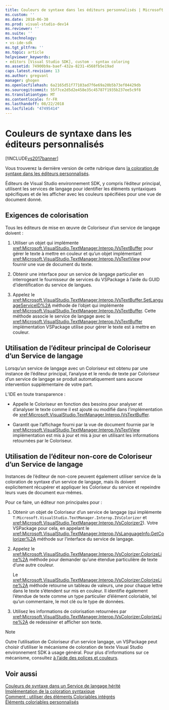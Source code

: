 ```yaml
---
title: Couleurs de syntaxe dans les éditeurs personnalisés | Microsoft Docs
ms.custom: ''
ms.date: 2018-06-30
ms.prod: visual-studio-dev14
ms.reviewer: ''
ms.suite: ''
ms.technology:
- vs-ide-sdk
ms.tgt_pltfrm: ''
ms.topic: article
helpviewer_keywords:
- editors [Visual Studio SDK], custom - syntax coloring
ms.assetid: 74900b9a-baef-432a-8231-4568fb5e19ad
caps.latest.revision: 13
ms.author: gregvanl
manager: ghogen
ms.openlocfilehash: 6a2165d51f77103ad7f6e69a20b5b73ef04429db
ms.sourcegitcommit: 55f7ce2d5d2e458e35c45787f1935b237ee5c9f8
ms.translationtype: MT
ms.contentlocale: fr-FR
ms.lasthandoff: 08/22/2018
ms.locfileid: "47495414"
---
```

# <a name="syntax-coloring-in-custom-editors"></a>Couleurs de syntaxe dans les éditeurs personnalisés
[!INCLUDE[vs2017banner](../includes/vs2017banner.md)]

Vous trouverez la dernière version de cette rubrique dans [la coloration de syntaxe dans les éditeurs personnalisés](https://docs.microsoft.com/visualstudio/extensibility/syntax-coloring-in-custom-editors).  
  
Éditeurs de Visual Studio environnement SDK, y compris l’éditeur principal, utilisent les services de langage pour identifier les éléments syntaxiques spécifiques et de les afficher avec les couleurs spécifiées pour une vue de document donné.  
  
## <a name="colorization-requirements"></a>Exigences de colorisation  
 Tous les éditeurs de mise en œuvre de Coloriseur d’un service de langage doivent :  
  
1.  Utiliser un objet qui implémente <xref:Microsoft.VisualStudio.TextManager.Interop.IVsTextBuffer> pour gérer le texte à mettre en couleur et qu’un objet implémentant <xref:Microsoft.VisualStudio.TextManager.Interop.IVsTextView> pour fournir une vue de document du texte.  
  
2.  Obtenir une interface pour un service de langage particulier en interrogeant le fournisseur de services du VSPackage à l’aide du GUID d’identification du service de langues.  
  
3.  Appelez le <xref:Microsoft.VisualStudio.TextManager.Interop.IVsTextBuffer.SetLanguageServiceID%2A> méthode de l’objet qui implémente <xref:Microsoft.VisualStudio.TextManager.Interop.IVsTextBuffer>. Cette méthode associe le service de langage avec le <xref:Microsoft.VisualStudio.TextManager.Interop.IVsTextBuffer> implémentation VSPackage utilise pour gérer le texte est à mettre en couleur.  
  
## <a name="core-editor-usage-of-a-language-services-colorizer"></a>Utilisation de l’éditeur principal de Coloriseur d’un Service de langage  
 Lorsqu’un service de langage avec un Coloriseur est obtenu par une instance de l’éditeur principal, l’analyse et le rendu de texte par Coloriseur d’un service de langage se produit automatiquement sans aucune intervention supplémentaire de votre part.  
  
 L’IDE en toute transparence :  
  
-   Appelle le Coloriseur en fonction des besoins pour analyser et d’analyser le texte comme il est ajouté ou modifié dans l’implémentation de <xref:Microsoft.VisualStudio.TextManager.Interop.IVsTextBuffer>.  
  
-   Garantit que l’affichage fourni par la vue de document fournie par le <xref:Microsoft.VisualStudio.TextManager.Interop.IVsTextView> implémentation est mis à jour et mis à jour en utilisant les informations retournées par le Coloriseur.  
  
## <a name="non-core-editor-usage-of-a-language-services-colorizer"></a>Utilisation de l’éditeur non-core de Coloriseur d’un Service de langage  
 Instances de l’éditeur de non-core peuvent également utiliser service de la coloration de syntaxe d’un service de langage, mais ils doivent explicitement récupérer et appliquer les Coloriseur du service et repeindre leurs vues de document eux-mêmes.  
  
 Pour ce faire, un éditeur non principales pour :  
  
1.  Obtenir un objet de Coloriseur d’un service de langage (qui implémente `T:Microsoft.VisualStudio.TextManager.Interop.IVsColorizer` et <xref:Microsoft.VisualStudio.TextManager.Interop.IVsColorizer2>). Votre VSPackage pour cela, en appelant le <xref:Microsoft.VisualStudio.TextManager.Interop.IVsLanguageInfo.GetColorizer%2A> méthode sur l’interface du service de langage.  
  
2.  Appelez le <xref:Microsoft.VisualStudio.TextManager.Interop.IVsColorizer.ColorizeLine%2A> méthode pour demander qu’une étendue particulière de texte d’une autre couleur.  
  
     Le <xref:Microsoft.VisualStudio.TextManager.Interop.IVsColorizer.ColorizeLine%2A> méthode retourne un tableau de valeurs, une pour chaque lettre dans le texte s’étendent sur mis en couleur. Il identifie également l’étendue de texte comme un type particulier d’élément coloriable, tel qu’un commentaire, le mot clé ou le type de données.  
  
3.  Utilisez les informations de colorisation retournées par <xref:Microsoft.VisualStudio.TextManager.Interop.IVsColorizer.ColorizeLine%2A> de redessiner et afficher son texte.  
  
> [!NOTE]
>  Outre l’utilisation de Coloriseur d’un service langage, un VSPackage peut choisir d’utiliser le mécanisme de coloration de texte Visual Studio environnement SDK à usage général. Pour plus d’informations sur ce mécanisme, consultez [à l’aide des polices et couleurs](../extensibility/using-fonts-and-colors.md).  
  
## <a name="see-also"></a>Voir aussi  
 [Couleurs de syntaxe dans un Service de langage hérité](../extensibility/internals/syntax-coloring-in-a-legacy-language-service.md)   
 [Implémentation de la coloration syntaxique](../extensibility/internals/implementing-syntax-coloring.md)   
 [Comment : utiliser des éléments Coloriables intégrés](../extensibility/internals/how-to-use-built-in-colorable-items.md)   
 [Éléments coloriables personnalisés](../extensibility/internals/custom-colorable-items.md)

